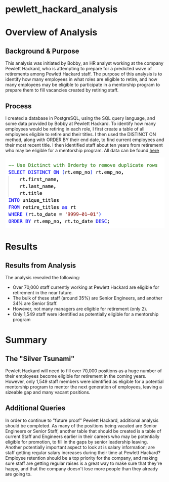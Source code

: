 # pewlett_hackard_analysis

# Overview of Analysis

## Background & Purpose

This analysis was initiated by Bobby, an HR analyst working at the company Pewlett Hackard, who is attempting to prepare for a predicted wave of retirements among Pewlett Hackard staff. The purpose of this analysis is to identify how many employees in what roles are eligible to retire, and how many employees may be eligible to participate in a mentorship program to prepare them to fill vacancies created by retiring staff. 

## Process

I created a database in PostgreSQL, using the SQL query language, and some data provided by Bobby at Pewlett Hackard. To identify how many employees would be retiring in each role, I first create a table of all employees eligible to retire and their titles. I then used the DISTINCT ON method, along with ORDER BY their end date, to find current employees and their most recent title. I then identified staff about ten years from retirement who may be eligible for a mentorship program. All data can be found [here](https://github.com/ehalprin/pewlett_hackard_analysis/tree/main/data)

!['Distinct On' Method](https://github.com/ehalprin/pewlett_hackard_analysis/blob/main/Distinct_On.png)

# Results

## Results from Analysis

The analysis revealed the following:
- Over 70,000 staff currently working at Pewlett Hackard are eligible for retirement in the near future.
- The bulk of these staff (around 35%) are Senior Engineers, and another 34% are Senior Staff.
- However, not many managers are eligible for retirement (only 2).
- Only 1,549 staff were identified as potentially eligible for a mentorship program

# Summary

## The "Silver Tsunami"

Pewlett Hackard will need to fill over 70,000 positions as a huge number of their employees become eligible for retirement in the coming years. However, only 1,549 staff members were identified as eligible for a potential mentorship program to mentor the next generation of employees, leaving a sizeable gap and many vacant positions. 

## Additional Queries

In order to continue to "future proof" Pewlett Hackard, additional analysis should be completed. As many of the positions being vacated are Senior Engineers or Senior Staff, another table that should be created is a table of current Staff and Engineers earlier in their careers who may be potentially eligible for promotion, to fill in the gaps by senior leadership leaving. Another potentially important aspect to look at is salary information; are staff getting regular salary increases during their time at Pewlett Hackard? Employee retention should be a top priority for the company, and making sure staff are getting regular raises is a great way to make sure that they're happy, and that the company doesn't lose more people than they already are going to.
